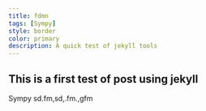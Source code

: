 ```yaml
---
title: fdmn
tags: [Sympy]
style: border
color: primary
description: A quick test of jekyll tools
---
```


## This is a first test of post using jekyll

Sympy sd.fm,sd,.fm.,gfm
